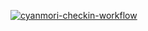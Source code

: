 [![cyanmori-checkin-workflow](https://github.com/jerryc05/MyWorkflow/actions/workflows/cyanmori-checkin.yml/badge.svg)](https://github.com/jerryc05/MyWorkflow/actions/workflows/cyanmori-checkin.yml)
